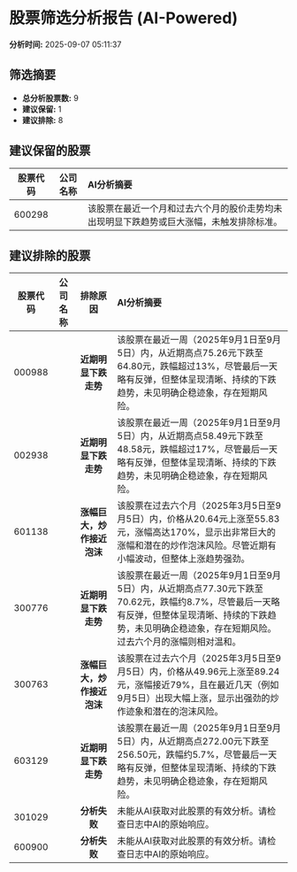 # 股票筛选分析报告 (AI-Powered)

**分析时间:** 2025-09-07 05:11:37

## 筛选摘要

- **总分析股票数:** 9
- **建议保留:** 1
- **建议排除:** 8

## 建议保留的股票

| 股票代码 | 公司名称 | AI分析摘要 |
|:---:|:---:|:---|
| 600298 |  | 该股票在最近一个月和过去六个月的股价走势均未出现明显下跌趋势或巨大涨幅，未触发排除标准。 |

## 建议排除的股票

| 股票代码 | 公司名称 | 排除原因 | AI分析摘要 |
|:---:|:---:|:---:|:---|
| 000988 |  | **近期明显下跌走势** | 该股票在最近一周（2025年9月1日至9月5日）内，从近期高点75.26元下跌至64.80元，跌幅超过13%，尽管最后一天略有反弹，但整体呈现清晰、持续的下跌趋势，未见明确企稳迹象，存在短期风险。 |
| 002938 |  | **近期明显下跌走势** | 该股票在最近一周（2025年9月1日至9月5日）内，从近期高点58.49元下跌至48.58元，跌幅超过17%，尽管最后一天略有反弹，但整体呈现清晰、持续的下跌趋势，未见明确企稳迹象，存在短期风险。 |
| 601138 |  | **涨幅巨大，炒作接近泡沫** | 该股票在过去六个月（2025年3月5日至9月5日）内，价格从20.64元上涨至55.83元，涨幅高达170%，显示出非常巨大的涨幅和潜在的炒作泡沫风险。尽管近期有小幅波动，但整体上涨趋势强劲。 |
| 300776 |  | **近期明显下跌走势** | 该股票在最近一周（2025年9月1日至9月5日）内，从近期高点77.30元下跌至70.62元，跌幅约8.7%，尽管最后一天略有反弹，但整体呈现清晰、持续的下跌趋势，未见明确企稳迹象，存在短期风险。过去六个月的涨幅则相对温和。 |
| 300763 |  | **涨幅巨大，炒作接近泡沫** | 该股票在过去六个月（2025年3月5日至9月5日）内，价格从49.96元上涨至89.24元，涨幅接近79%，且在最近几天（例如9月5日）出现大幅上涨，显示出强劲的炒作迹象和潜在的泡沫风险。 |
| 603129 |  | **近期明显下跌走势** | 该股票在最近一周（2025年9月1日至9月5日）内，从近期高点272.00元下跌至256.50元，跌幅约5.7%，尽管最后一天略有反弹，但整体呈现清晰、持续的下跌趋势，未见明确企稳迹象，存在短期风险。 |
| 301029 |  | **分析失败** | 未能从AI获取对此股票的有效分析。请检查日志中AI的原始响应。 |
| 600900 |  | **分析失败** | 未能从AI获取对此股票的有效分析。请检查日志中AI的原始响应。 |
